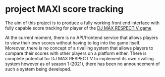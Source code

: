 # project MAXI score tracking 

The aim of this project is to produce a fully working front end interface with fully capable score tracking for player of the [DJ MAX RESPECT V game ](https://store.steampowered.com/app/960170/DJMAX_RESPECT_V/)

At the current moment, there is no API/frontend service that allows players to view their own scores without having to log into the game itself. Moreover, there is no concept of a rivalling system that allows players to compare their scores with other players on a platform either. There is complete potential for DJ MAX RESPECT V to implement its own rivalling system however as of season 1 (2021), there has been no announcement of such a system being developed.



